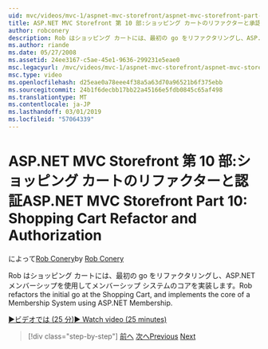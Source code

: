 ```yaml
---
uid: mvc/videos/mvc-1/aspnet-mvc-storefront/aspnet-mvc-storefront-part-10-shopping-cart-refactor-and-authorization
title: ASP.NET MVC Storefront 第 10 部:ショッピング カートのリファクターと承認 |Microsoft Docs
author: robconery
description: Rob はショッピング カートには、最初の go をリファクタリングし、ASP.NET メンバーシップを使用してメンバーシップ システムのコアを実装します。
ms.author: riande
ms.date: 05/27/2008
ms.assetid: 24ee3167-c5ae-45e1-9636-299231e5eae0
msc.legacyurl: /mvc/videos/mvc-1/aspnet-mvc-storefront/aspnet-mvc-storefront-part-10-shopping-cart-refactor-and-authorization
msc.type: video
ms.openlocfilehash: d25eae0a78eee4f38a5a63d70a96521b6f375ebb
ms.sourcegitcommit: 24b1f6decbb17bb22a45166e5fdb0845c65af498
ms.translationtype: MT
ms.contentlocale: ja-JP
ms.lasthandoff: 03/01/2019
ms.locfileid: "57064339"
---
```

<a name="aspnet-mvc-storefront-part-10-shopping-cart-refactor-and-authorization"></a><span data-ttu-id="d01ac-103">ASP.NET MVC Storefront 第 10 部:ショッピング カートのリファクターと認証</span><span class="sxs-lookup"><span data-stu-id="d01ac-103">ASP.NET MVC Storefront Part 10: Shopping Cart Refactor and Authorization</span></span>
====================
<span data-ttu-id="d01ac-104">によって[Rob Conery](https://github.com/robconery)</span><span class="sxs-lookup"><span data-stu-id="d01ac-104">by [Rob Conery](https://github.com/robconery)</span></span>

<span data-ttu-id="d01ac-105">Rob はショッピング カートには、最初の go をリファクタリングし、ASP.NET メンバーシップを使用してメンバーシップ システムのコアを実装します。</span><span class="sxs-lookup"><span data-stu-id="d01ac-105">Rob refactors the initial go at the Shopping Cart, and implements the core of a Membership System using ASP.NET Membership.</span></span>

[<span data-ttu-id="d01ac-106">&#9654;ビデオでは (25 分)</span><span class="sxs-lookup"><span data-stu-id="d01ac-106">&#9654; Watch video (25 minutes)</span></span>](https://channel9.msdn.com/Blogs/ASP-NET-Site-Videos/aspnet-mvc-storefront-part-10-shopping-cart-refactor-and-authorization)

> [!div class="step-by-step"]
> <span data-ttu-id="d01ac-107">[前へ](aspnet-mvc-storefront-part-9-the-shopping-cart.md)
> [次へ](aspnet-mvc-storefront-part-11-hooking-up-the-shopping-cart-and-using-components.md)</span><span class="sxs-lookup"><span data-stu-id="d01ac-107">[Previous](aspnet-mvc-storefront-part-9-the-shopping-cart.md)
[Next](aspnet-mvc-storefront-part-11-hooking-up-the-shopping-cart-and-using-components.md)</span></span>
